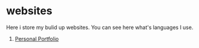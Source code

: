 # websites
Here i store my bulid up websites. You can see here what's languages I use. 

1. <a href="https://ashiqul-shourav.github.io/portfolio-1/"> Personal Portfolio </a>
